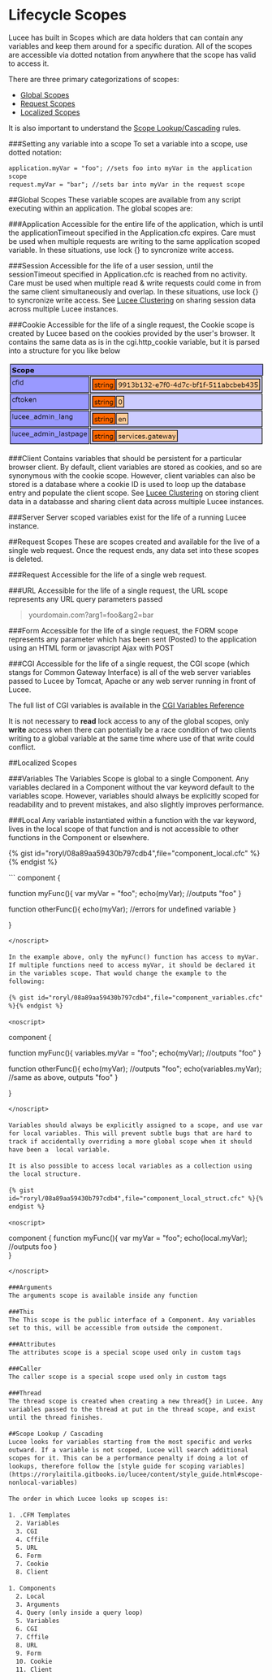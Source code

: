 # Lifecycle Scopes

Lucee has built in Scopes which are data holders that can contain any variables and keep them around for a specific duration. All of the scopes are accessible via dotted notation from anywhere that the scope has valid to access it. 

There are three primary categorizations of scopes:

* [Global Scopes](#global-scopes)
* [Request Scopes](#request-scopes)
* [Localized Scopes](#localized-scopes)

It is also important to understand the [Scope Lookup/Cascading](#scope-lookup--cascading) rules. 

###Setting any variable into a scope
To set a variable into a scope, use dotted notation:

```
application.myVar = "foo"; //sets foo into myVar in the application scope
request.myVar = "bar"; //sets bar into myVar in the request scope
```

##Global Scopes
These variable scopes are available from any script executing within an application. The global scopes are:

###Application
Accessible for the entire life of the application, which is until the applicationTimeout specified in the Application.cfc expires. Care must be used when multiple requests are writing to the same application scoped variable. In these situations, use lock {} to syncronize write access.

###Session
Accessible for the life of a user session, until the sessionTimeout specified in Application.cfc is reached from no activity. Care must be used when multiple read & write requests could come in from the same client simultaneously and overlap. In these situations, use lock {} to syncronize write access. See [Lucee Clustering](https://rorylaitila.gitbooks.io/lucee/content/clustering.html) on sharing session data across multiple Lucee instances. 

###Cookie
Accessible for the life of a single request, the Cookie scope is created by Lucee based on the cookies provided by the user's browser. It contains the same data as is in the cgi.http_cookie variable, but it is parsed into  a structure for you like below

![](cookie_example.png)

###Client
Contains variables that should be persistent for a particular browser client. By default, client variables are stored as cookies, and so are synonymous with the cookie scope. However, client variables can also be stored is a database where a cookie ID is used to loop up the database entry and populate the client scope. See [Lucee Clustering](https://rorylaitila.gitbooks.io/lucee/content/clustering.html) on storing client data in a databasse and sharing client data across multiple Lucee instances.

###Server
Server scoped variables exist for the life of a running Lucee instance.

##Request Scopes
These are scopes created and available for the live of a single web request. Once the request ends, any data set into these scopes is deleted.

###Request
Accessible for the life of a single web request.

###URL
Accessible for the life of a single request, the URL scope represents any URL query parameters passed
> yourdomain.com?arg1=foo&arg2=bar

###Form
Accessible for the life of a single request, the FORM scope represents any parameter which has been sent (Posted) to the application using an HTML form or javascript Ajax with POST

###CGI
Accessible for the life of a single request, the CGI scope (which stangs for Common Gateway Interface) is all of the web server variables passed to Lucee by Tomcat, Apache or any web server running in front of Lucee.

The full list of CGI variables is available in the [CGI Variables Reference](https://rorylaitila.gitbooks.io/lucee/content/cgi_variables.html)

It is not necessary to **read** lock access to any of the global scopes, only **write** access when there can potentially be a race condition of two clients writing to a global variable at the same time where use of that write could conflict.

##Localized Scopes

###Variables
The Variables Scope is global to a single Component. Any variables declared in a Component without the var keyword default to the variables scope. However, variables should always be explicitly scoped for readability and to prevent mistakes, and also slightly improves performance.

###Local
Any variable instantiated within a function with the var keyword, lives in the local scope of that function and is not accessible to other functions in the Component or elsewhere. 

{% gist id="roryl/08a89aa59430b797cdb4",file="component_local.cfc" %}{% endgist %}

<noscript>
```
component {

  function myFunc(){
    var myVar = "foo";
    echo(myVar); //outputs "foo"
  }
  
  function otherFunc(){
    echo(myVar); //errors for undefined variable
  }
  
}
```
</noscript>

In the example above, only the myFunc() function has access to myVar. If multiple functions need to access myVar, it should be declared it in the variables scope. That would change the example to the following:

{% gist id="roryl/08a89aa59430b797cdb4",file="component_variables.cfc" %}{% endgist %}

<noscript>
```
component {

  function myFunc(){
    variables.myVar = "foo";
    echo(myVar); //outputs "foo"
  }
  
  function otherFunc(){
    echo(myVar); //outputs "foo";
    echo(variables.myVar); //same as above, outputs "foo"
  }
  
}
```
</noscript>

Variables should always be explicitly assigned to a scope, and use var for local variables. This will prevent subtle bugs that are hard to track if accidentally overriding a more global scope when it should have been a  local variable.

It is also possible to access local variables as a collection using the local structure. 

{% gist id="roryl/08a89aa59430b797cdb4",file="component_local_struct.cfc" %}{% endgist %}

<noscript>
```
component {
	function myFunc(){
	  var myVar = "foo";
	  echo(local.myVar); //outputs foo
	}	
}
```
</noscript>

###Arguments
The arguments scope is available inside any function

###This
The This scope is the public interface of a Component. Any variables set to this, will be accessible from outside the component. 

###Attributes
The attributes scope is a special scope used only in custom tags

###Caller
The caller scope is a special scope used only in custom tags

###Thread
The thread scope is created when creating a new thread{} in Lucee. Any variables passed to the thread at put in the thread scope, and exist until the thread finishes.

##Scope Lookup / Cascading
Lucee looks for variables starting from the most specific and works outward. If a variable is not scoped, Lucee will search additional scopes for it. This can be a performance penalty if doing a lot of lookups, therefore follow the [style guide for scoping variables](https://rorylaitila.gitbooks.io/lucee/content/style_guide.html#scope-nonlocal-variables)

The order in which Lucee looks up scopes is:

1. .CFM Templates
  2. Variables
  3. CGI
  4. Cffile
  5. URL
  6. Form
  7. Cookie
  8. Client

1. Components
  2. Local
  3. Arguments
  4. Query (only inside a query loop)
  5. Variables
  6. CGI
  7. Cffile
  8. URL
  9. Form
  10. Cookie
  11. Client



